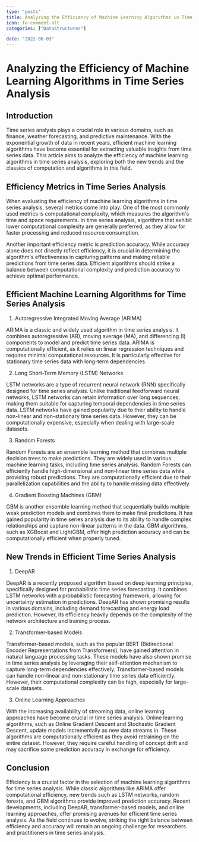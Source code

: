 ```yaml
---
type: "posts"
title: Analyzing the Efficiency of Machine Learning Algorithms in Time Series Analysis
icon: fa-comment-alt
categories: ["DataStructures"]

date: "2022-06-03"
---
```




# Analyzing the Efficiency of Machine Learning Algorithms in Time Series Analysis

## Introduction

Time series analysis plays a crucial role in various domains, such as finance, weather forecasting, and predictive maintenance. With the exponential growth of data in recent years, efficient machine learning algorithms have become essential for extracting valuable insights from time series data. This article aims to analyze the efficiency of machine learning algorithms in time series analysis, exploring both the new trends and the classics of computation and algorithms in this field.

## Efficiency Metrics in Time Series Analysis

When evaluating the efficiency of machine learning algorithms in time series analysis, several metrics come into play. One of the most commonly used metrics is computational complexity, which measures the algorithm's time and space requirements. In time series analysis, algorithms that exhibit lower computational complexity are generally preferred, as they allow for faster processing and reduced resource consumption.

Another important efficiency metric is prediction accuracy. While accuracy alone does not directly reflect efficiency, it is crucial in determining the algorithm's effectiveness in capturing patterns and making reliable predictions from time series data. Efficient algorithms should strike a balance between computational complexity and prediction accuracy to achieve optimal performance.

## Efficient Machine Learning Algorithms for Time Series Analysis

1. Autoregressive Integrated Moving Average (ARIMA)

ARIMA is a classic and widely used algorithm in time series analysis. It combines autoregressive (AR), moving average (MA), and differencing (I) components to model and predict time series data. ARIMA is computationally efficient, as it relies on linear regression techniques and requires minimal computational resources. It is particularly effective for stationary time series data with long-term dependencies.

2. Long Short-Term Memory (LSTM) Networks

LSTM networks are a type of recurrent neural network (RNN) specifically designed for time series analysis. Unlike traditional feedforward neural networks, LSTM networks can retain information over long sequences, making them suitable for capturing temporal dependencies in time series data. LSTM networks have gained popularity due to their ability to handle non-linear and non-stationary time series data. However, they can be computationally expensive, especially when dealing with large-scale datasets.

3. Random Forests

Random Forests are an ensemble learning method that combines multiple decision trees to make predictions. They are widely used in various machine learning tasks, including time series analysis. Random Forests can efficiently handle high-dimensional and non-linear time series data while providing robust predictions. They are computationally efficient due to their parallelization capabilities and the ability to handle missing data effectively.

4. Gradient Boosting Machines (GBM)

GBM is another ensemble learning method that sequentially builds multiple weak prediction models and combines them to make final predictions. It has gained popularity in time series analysis due to its ability to handle complex relationships and capture non-linear patterns in the data. GBM algorithms, such as XGBoost and LightGBM, offer high prediction accuracy and can be computationally efficient when properly tuned.

## New Trends in Efficient Time Series Analysis

1. DeepAR

DeepAR is a recently proposed algorithm based on deep learning principles, specifically designed for probabilistic time series forecasting. It combines LSTM networks with a probabilistic forecasting framework, allowing for uncertainty estimation in predictions. DeepAR has shown promising results in various domains, including demand forecasting and energy load prediction. However, its efficiency heavily depends on the complexity of the network architecture and training process.

2. Transformer-based Models

Transformer-based models, such as the popular BERT (Bidirectional Encoder Representations from Transformers), have gained attention in natural language processing tasks. These models have also shown promise in time series analysis by leveraging their self-attention mechanism to capture long-term dependencies effectively. Transformer-based models can handle non-linear and non-stationary time series data efficiently. However, their computational complexity can be high, especially for large-scale datasets.

3. Online Learning Approaches

With the increasing availability of streaming data, online learning approaches have become crucial in time series analysis. Online learning algorithms, such as Online Gradient Descent and Stochastic Gradient Descent, update models incrementally as new data streams in. These algorithms are computationally efficient as they avoid retraining on the entire dataset. However, they require careful handling of concept drift and may sacrifice some prediction accuracy in exchange for efficiency.

## Conclusion

Efficiency is a crucial factor in the selection of machine learning algorithms for time series analysis. While classic algorithms like ARIMA offer computational efficiency, new trends such as LSTM networks, random forests, and GBM algorithms provide improved prediction accuracy. Recent developments, including DeepAR, transformer-based models, and online learning approaches, offer promising avenues for efficient time series analysis. As the field continues to evolve, striking the right balance between efficiency and accuracy will remain an ongoing challenge for researchers and practitioners in time series analysis.